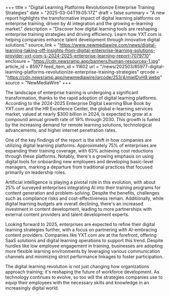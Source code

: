 +++
title = "Digital Learning Platforms Revolutionize Enterprise Training Strategies"
date = "2025-03-04T19:05:17Z"
draft = false
summary = "A new report highlights the transformative impact of digital learning platforms on enterprise training, driven by AI integration and the growing e-learning market."
description = "Discover how digital learning tools are reshaping enterprise training strategies and driving efficiency. Learn how YXT.com is helping companies enhance talent development through innovative digital solutions."
source_link = "https://www.newmediawire.com/news/digital-learning-taking-off-insights-from-digital-enterprise-learning-solutions-provider-yxt-com-s-2024-2025-enterprise-learning-report-7079710"
enclosure = "https://cdn.newsramp.app/banners/human-resources-1.jpg"
article_id = 85977
feed_item_id = 11602
url = "/news/202503/85977-digital-learning-platforms-revolutionize-enterprise-training-strategies"
qrcode = "https://cdn.newsramp.app/newmediawire/qrcode/253/4/mielDyH9.webp"
source = "NewMediaWire"
+++

<p>The landscape of enterprise training is undergoing a significant transformation, thanks to the rapid adoption of digital learning platforms. According to the 2024-2025 Enterprise Digital Learning Blue Book by YXT.com and the HR Excellence Center, the global e-learning services market, valued at nearly $300 billion in 2024, is expected to grow at a compound annual growth rate of 19% through 2030. This growth is fueled by the increasing demand for remote learning solutions, technological advancements, and higher internet penetration rates.</p><p>One of the key findings of the report is the shift in how companies are utilizing digital learning platforms. Approximately 75% of enterprises are expanding their training coverage, with 63% achieving cost reductions through these platforms. Notably, there's a growing emphasis on using digital tools for onboarding new employees and developing basic-level managers, marking a departure from traditional practices that focused primarily on leadership roles.</p><p>Artificial intelligence is playing a pivotal role in this evolution, with about 25% of surveyed enterprises integrating AI into their training programs for content generation and problem-solving. Despite the benefits, challenges such as compliance risks and cost-effectiveness remain. Additionally, while digital learning budgets are overall declining, there's an increased investment in content development, leading to more partnerships with external content providers and talent development experts.</p><p>Looking forward to 2025, enterprises are expected to refine their digital learning strategies further, with a focus on partnering with AI-embracing content providers. Companies like YXT.com are at the forefront, offering SaaS solutions and digital learning operations to support this trend. Despite hurdles like low employee engagement in training, businesses are adopting more flexible learning environments by leveraging various communication channels and minimizing strict performance linkages to foster participation.</p><p>The digital learning revolution is not just changing how organizations approach training; it's reshaping the future of workforce development. As technology continues to evolve, so too will the strategies companies use to equip their employees with the necessary skills and knowledge in an increasingly digital world.</p>